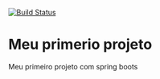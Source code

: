 [![Build Status](https://travis-ci.org/dcheld/api-restfull-spring-boot.svg?branch=main)](https://travis-ci.org/dcheld/api-restfull-spring-boot)

# Meu primerio projeto

Meu primeiro projeto com spring boots